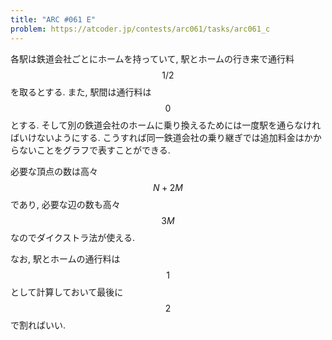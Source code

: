 ```yaml
---
title: "ARC #061 E"
problem: https://atcoder.jp/contests/arc061/tasks/arc061_c
---
```

各駅は鉄道会社ごとにホームを持っていて, 駅とホームの行き来で通行料 $$ 1/2 $$ を取るとする. また, 駅間は通行料は $$ 0 $$ とする. そして別の鉄道会社のホームに乗り換えるためには一度駅を通らなければいけないようにする. こうすれば同一鉄道会社の乗り継ぎでは追加料金はかからないことをグラフで表すことができる.

必要な頂点の数は高々 $$ N+2M $$ であり, 必要な辺の数も高々 $$ 3M $$ なのでダイクストラ法が使える.

なお, 駅とホームの通行料は $$ 1 $$ として計算しておいて最後に $$ 2 $$ で割ればいい.
